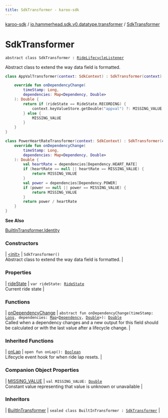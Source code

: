 ```yaml
---
title: SdkTransformer - karoo-sdk
---
```


[karoo-sdk](../../index.html) / [io.hammerhead.sdk.v0.datatype.transformer](../index.html) / [SdkTransformer](./index.html)

# SdkTransformer

`abstract class SdkTransformer : `[`RideLifecycleListener`](../../io.hammerhead.sdk.v0/-ride-lifecycle-listener/index.html)

Abstract class to extend the way data field is formatted.

``` kotlin
class AppValTransformer(context: SdkContext) : SdkTransformer(context) {

    override fun onDependencyChange(
        timeStamp: Long,
        dependencies: Map<Dependency, Double>
    ): Double {
        return if (rideState == RideState.RECORDING) {
            context.keyValueStore.getDouble("appval") ?: MISSING_VALUE
        } else {
            MISSING_VALUE
        }
    }
}
```

``` kotlin
class PowerHeartRateTransformer(context: SdkContext) : SdkTransformer(context) {
    override fun onDependencyChange(
        timeStamp: Long,
        dependencies: Map<Dependency, Double>
    ): Double {
        val heartRate = dependencies[Dependency.HEART_RATE]
        if (heartRate == null || heartRate == MISSING_VALUE) {
            return MISSING_VALUE
        }
        val power = dependencies[Dependency.POWER]
        if (power == null || power == MISSING_VALUE) {
            return MISSING_VALUE
        }
        return power / heartRate
    }
}
```

**See Also**

[BuiltInTransformer.Identity](../-built-in-transformer/-identity/index.html)

### Constructors

| [&lt;init&gt;](-init-.html) | `SdkTransformer()`<br>Abstract class to extend the way data field is formatted. |

### Properties

| [rideState](ride-state.html) | `var rideState: `[`RideState`](../../io.hammerhead.sdk.v0/-ride-state/index.html)<br>Current ride state |

### Functions

| [onDependencyChange](on-dependency-change.html) | `abstract fun onDependencyChange(timeStamp: `[`Long`](https://kotlinlang.org/api/latest/jvm/stdlib/kotlin/-long/index.html)`, dependencies: `[`Map`](https://kotlinlang.org/api/latest/jvm/stdlib/kotlin.collections/-map/index.html)`<`[`Dependency`](../../io.hammerhead.sdk.v0.datatype/-dependency/index.html)`, `[`Double`](https://kotlinlang.org/api/latest/jvm/stdlib/kotlin/-double/index.html)`>): `[`Double`](https://kotlinlang.org/api/latest/jvm/stdlib/kotlin/-double/index.html)<br>Called when a dependency changes and a new output for this field should be calculated or with the last value after a lifecycle change. |

### Inherited Functions

| [onLap](../../io.hammerhead.sdk.v0/-ride-lifecycle-listener/on-lap.html) | `open fun onLap(): `[`Boolean`](https://kotlinlang.org/api/latest/jvm/stdlib/kotlin/-boolean/index.html)<br>Lifecycle event hook for when ride lap resets. |

### Companion Object Properties

| [MISSING_VALUE](-m-i-s-s-i-n-g_-v-a-l-u-e.html) | `val MISSING_VALUE: `[`Double`](https://kotlinlang.org/api/latest/jvm/stdlib/kotlin/-double/index.html)<br>Constant value representing that value is unknown or unavailable |

### Inheritors

| [BuiltInTransformer](../-built-in-transformer/index.html) | `sealed class BuiltInTransformer : `[`SdkTransformer`](./index.html) |

